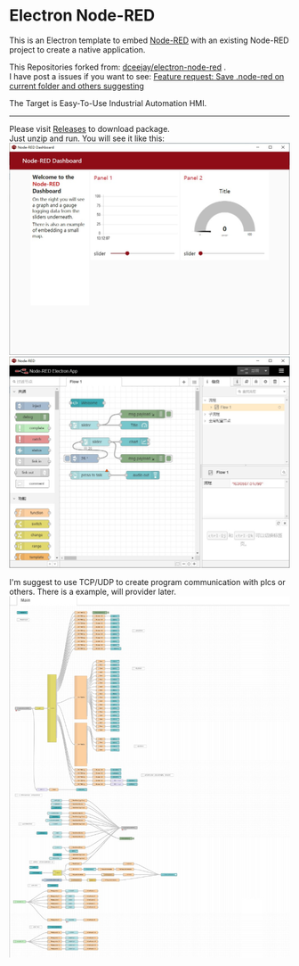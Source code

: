 # Electron Node-RED

This is an Electron template to embed [Node-RED](https://nodered.org) with an existing Node-RED project to create a native application.  

This Repositories forked from: [dceejay/electron-node-red](https://github.com/dceejay/electron-node-red) .  
I have post a issues if you want to see: [Feature request: Save .node-red on current folder and others suggesting](https://github.com/dceejay/electron-node-red/issues/13)  

The Target is Easy-To-Use Industrial Automation HMI.  

------------

Please visit [Releases](https://github.com/feecat/electron-node-red/releases) to download package.  
Just unzip and run. You will see it like this:  
![](https://github.com/feecat/electron-node-red/blob/master/example/images/1.jpg)  
![](https://github.com/feecat/electron-node-red/blob/master/example/images/2.jpg)  
  
I'm suggest to use TCP/UDP to create program communication with plcs or others. There is a example, will provider later.
![](https://github.com/feecat/electron-node-red/blob/master/example/images/3.jpg)  

